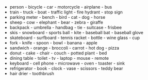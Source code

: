 - person        - bicycle       - car           - motorcycle    - airplane     - bus
- train         - truck         - boat          - traffic light - fire hydrant - stop sign
- parking meter - bench         - bird          - cat           - dog          - horse
- sheep         - cow           - elephant      - bear          - zebra        - giraffe
- backpack      - umbrella      - handbag       - tie           - suitcase     - frisbee
- skis          - snowboard     - sports ball   - kite          - baseball bat - baseball glove
- skateboard    - surfboard     - tennis racket - bottle        - wine glass   - cup
- fork          - knife         - spoon         - bowl          - banana       - apple
- sandwich      - orange        - broccoli      - carrot        - hot dog      - pizza
- donut         - cake          - chair         - couch         - potted plant - bed
- dining table  - toilet        - tv            - laptop        - mouse        - remote
- keyboard      - cell phone    - microwave     - oven          - toaster      - sink
- refrigerator  - book          - clock         - vase          - scissors     - teddy bear
- hair drier    - toothbrush
